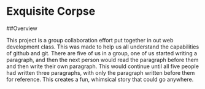 # Exquisite Corpse
##Overview

This project is a group collaboration effort put together in out web development class. This was made to help us all understand the capabilities
of github and git. There are five of us in a group, one of us started writing a paragraph, and then the next person would read the paragraph
before them and then write their own paragraph. This would continue until all five people had written three paragraphs, with only the
paragraph written before them for reference. This creates a fun, whimsical story that could go anywhere.
